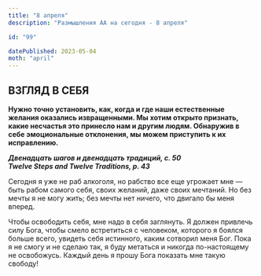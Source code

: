 ```yaml
---
title: "8 апреля"
description: "Размышления АА на сегодня - 8 апреля"

id: "99"

datePublished: 2023-05-04
moth: "april"
---
```


## ВЗГЛЯД В СЕБЯ

**Нужно точно установить, как, когда и где наши естественные желания оказались
извращенными. Мы хотим открыто признать, какие несчастья это принесло нам и
другим людям. Обнаружив в себе эмоциональные отклонения, мы можем приступить к
их исправлению.**

**_Двенадцать шагов и двенадцать традиций, с. 50  
Twelve Steps and Twelve Traditions, p. 43_**

Сегодня я уже не раб алкоголя, но рабство все еще угрожает мне — быть рабом
самого себя, своих желаний, даже своих мечтаний. Но без мечты я не могу жить;
без мечты нет ничего, что двигало бы меня вперед.

Чтобы освободить себя, мне надо в себя заглянуть. Я должен привлечь силу Бога,
чтобы смело встретиться с человеком, которого я боялся больше всего, увидеть
себя истинного, каким сотворил меня Бог. Пока я не смогу и не сделаю так, я
буду метаться и никогда по-настоящему не освобожусь. Каждый день я прошу Бога
показать мне такую свободу!

